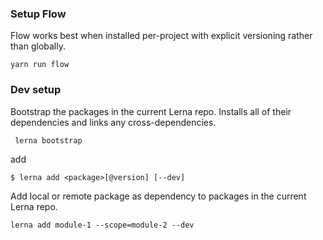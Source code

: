 ### Setup Flow

Flow works best when installed per-project with explicit versioning rather than globally.

    yarn run flow


### Dev setup

Bootstrap the packages in the current Lerna repo. Installs all of their dependencies and links any cross-dependencies.


     lerna bootstrap

add


    $ lerna add <package>[@version] [--dev]

Add local or remote package as dependency to packages in the current Lerna repo.

    lerna add module-1 --scope=module-2 --dev
